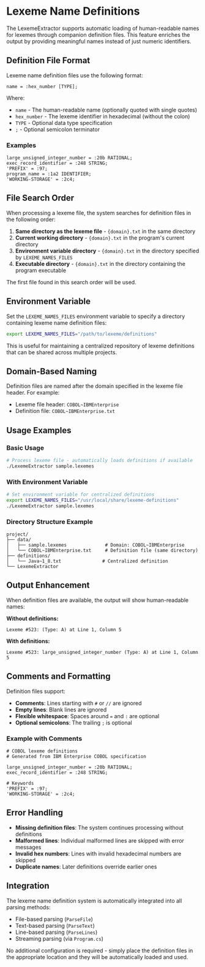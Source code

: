 # Lexeme Name Definitions

The LexemeExtractor supports automatic loading of human-readable names for lexemes through companion definition files. This feature enriches the output by providing meaningful names instead of just numeric identifiers.

## Definition File Format

Lexeme name definition files use the following format:

```
name = :hex_number [TYPE];
```

Where:
- `name` - The human-readable name (optionally quoted with single quotes)
- `hex_number` - The lexeme identifier in hexadecimal (without the colon)
- `TYPE` - Optional data type specification
- `;` - Optional semicolon terminator

### Examples

```
large_unsigned_integer_number = :20b RATIONAL;
exec_record_identifier = :248 STRING;
'PREFIX' = :97;
program_name = :1a2 IDENTIFIER;
'WORKING-STORAGE' = :2c4;
```

## File Search Order

When processing a lexeme file, the system searches for definition files in the following order:

1. **Same directory as the lexeme file** - `{domain}.txt` in the same directory
2. **Current working directory** - `{domain}.txt` in the program's current directory  
3. **Environment variable directory** - `{domain}.txt` in the directory specified by `LEXEME_NAMES_FILES`
4. **Executable directory** - `{domain}.txt` in the directory containing the program executable

The first file found in this search order will be used.

## Environment Variable

Set the `LEXEME_NAMES_FILES` environment variable to specify a directory containing lexeme name definition files:

```bash
export LEXEME_NAMES_FILES="/path/to/lexeme/definitions"
```

This is useful for maintaining a centralized repository of lexeme definitions that can be shared across multiple projects.

## Domain-Based Naming

Definition files are named after the domain specified in the lexeme file header. For example:

- Lexeme file header: `COBOL~IBMEnterprise`
- Definition file: `COBOL~IBMEnterprise.txt`

## Usage Examples

### Basic Usage
```bash
# Process lexeme file - automatically loads definitions if available
./LexemeExtractor sample.lexemes
```

### With Environment Variable
```bash
# Set environment variable for centralized definitions
export LEXEME_NAMES_FILES="/usr/local/share/lexeme-definitions"
./LexemeExtractor sample.lexemes
```

### Directory Structure Example
```
project/
├── data/
│   ├── sample.lexemes              # Domain: COBOL~IBMEnterprise
│   └── COBOL~IBMEnterprise.txt     # Definition file (same directory)
├── definitions/
│   └── Java~1_8.txt               # Centralized definition
└── LexemeExtractor
```

## Output Enhancement

When definition files are available, the output will show human-readable names:

**Without definitions:**
```
Lexeme #523: (Type: A) at Line 1, Column 5
```

**With definitions:**
```
Lexeme #523: large_unsigned_integer_number (Type: A) at Line 1, Column 5
```

## Comments and Formatting

Definition files support:
- **Comments**: Lines starting with `#` or `//` are ignored
- **Empty lines**: Blank lines are ignored
- **Flexible whitespace**: Spaces around `=` and `:` are optional
- **Optional semicolons**: The trailing `;` is optional

### Example with Comments
```
# COBOL lexeme definitions
# Generated from IBM Enterprise COBOL specification

large_unsigned_integer_number = :20b RATIONAL;
exec_record_identifier = :248 STRING;

# Keywords
'PREFIX' = :97;
'WORKING-STORAGE' = :2c4;
```

## Error Handling

- **Missing definition files**: The system continues processing without definitions
- **Malformed lines**: Individual malformed lines are skipped with error messages
- **Invalid hex numbers**: Lines with invalid hexadecimal numbers are skipped
- **Duplicate names**: Later definitions override earlier ones

## Integration

The lexeme name definition system is automatically integrated into all parsing methods:

- File-based parsing (`ParseFile`)
- Text-based parsing (`ParseText`) 
- Line-based parsing (`ParseLines`)
- Streaming parsing (via `Program.cs`)

No additional configuration is required - simply place the definition files in the appropriate location and they will be automatically loaded and used.
